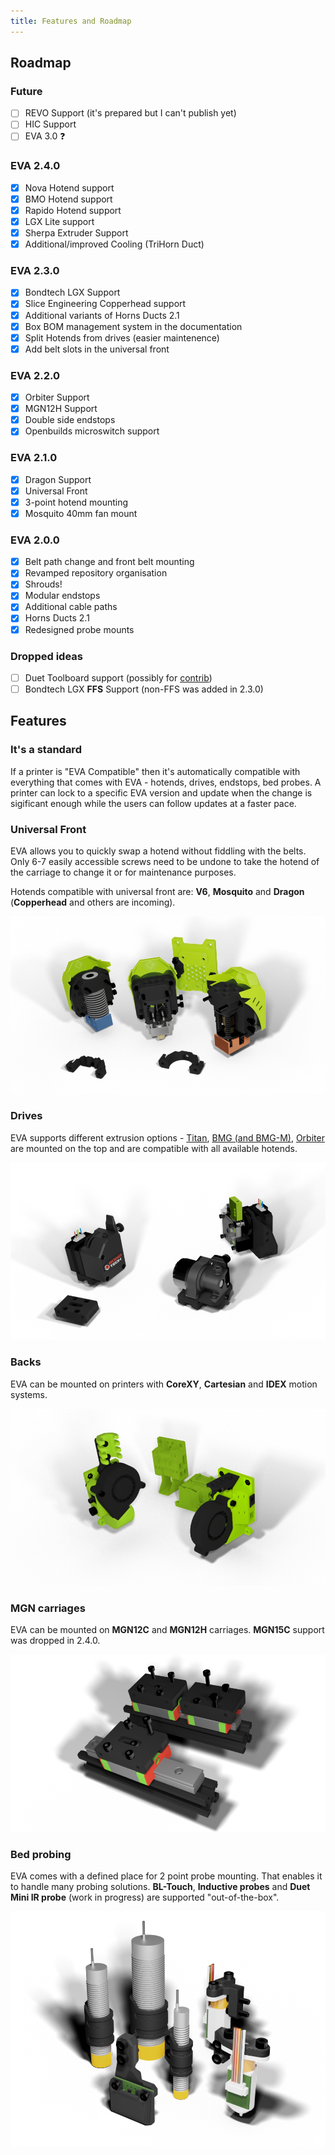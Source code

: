 ```yaml
---
title: Features and Roadmap
---
```


## Roadmap

### Future

- [ ] REVO Support (it's prepared but I can't publish yet)
- [ ] HIC Support
- [ ] EVA 3.0 :question:
### EVA 2.4.0

- [x] Nova Hotend support
- [x] BMO Hotend support
- [x] Rapido Hotend support
- [x] LGX Lite support
- [x] Sherpa Extruder Support
- [x] Additional/improved Cooling (TriHorn Duct)

### EVA 2.3.0

- [x] Bondtech LGX Support
- [x] Slice Engineering Copperhead support
- [x] Additional variants of Horns Ducts 2.1
- [x] Box BOM management system in the documentation
- [x] Split Hotends from drives (easier maintenence)
- [x] Add belt slots in the universal front

### EVA 2.2.0

- [x] Orbiter Support
- [x] MGN12H Support
- [x] Double side endstops
- [x] Openbuilds microswitch support

### EVA 2.1.0

- [x] Dragon Support
- [x] Universal Front
- [x] 3-point hotend mounting
- [x] Mosquito 40mm fan mount

### EVA 2.0.0

- [x] Belt path change and front belt mounting
- [x] Revamped repository organisation
- [x] Shrouds!
- [x] Modular endstops
- [x] Additional cable paths
- [x] Horns Ducts 2.1
- [x] Redesigned probe mounts

### Dropped ideas

- [ ] Duet Toolboard support (possibly for [contrib](https://contrib.eva-3d.page))
- [ ] Bondtech LGX **FFS** Support (non-FFS was added in 2.3.0)

## Features

### It's a standard

If a printer is "EVA Compatible" then it's automatically compatible with everything that comes with EVA - hotends, drives, endstops, bed probes.
A printer can lock to a specific EVA version and update when the change is sigificant enough while the users can follow updates at a faster pace.

### Universal Front

EVA allows you to quickly swap a hotend without fiddling with the belts. Only 6-7 easily accessible screws need to be undone to take the hotend of the carriage to change it or for maintenance purposes.

Hotends compatible with universal front are: **V6**, **Mosquito** and **Dragon** (**Copperhead** and others are incoming).

![universal_face](assets/universal_face.png)

### Drives

EVA supports different extrusion options - [Titan](../drives/titan), [BMG (and BMG-M)](../drives/bmg), [Orbiter](../drives/orbiter) are mounted on the top and are compatible with all available hotends.

![drives](assets/drives.png)

### Backs

EVA can be mounted on printers with **CoreXY**, **Cartesian** and **IDEX** motion systems.

![backs](assets/backs.png)

### MGN carriages

EVA can be mounted on **MGN12C** and **MGN12H** carriages. **MGN15C** support was dropped in 2.4.0.

![MGNs](assets/mgns.png)

### Bed probing

EVA comes with a defined place for 2 point probe mounting. That enables it to handle many probing solutions. **BL-Touch**, **Inductive probes** and **Duet Mini IR probe** (work in progress) are supported "out-of-the-box". 

![probes](assets/probes.png)

